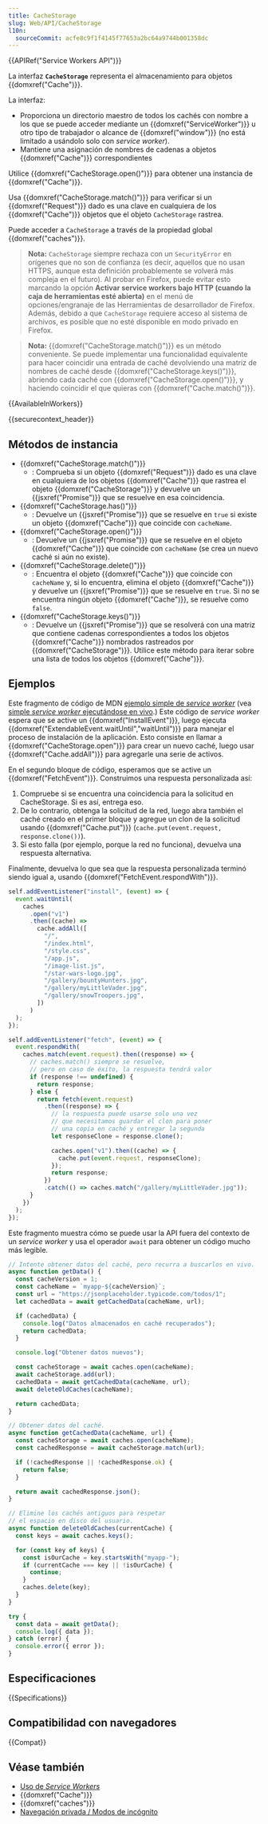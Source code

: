 ```yaml
---
title: CacheStorage
slug: Web/API/CacheStorage
l10n:
  sourceCommit: acfe8c9f1f4145f77653a2bc64a9744b001358dc
---
```


{{APIRef("Service Workers API")}}

La interfaz **`CacheStorage`** representa el almacenamiento para objetos {{domxref("Cache")}}.

La interfaz:

- Proporciona un directorio maestro de todos los cachés con nombre a los que se puede acceder mediante un {{domxref("ServiceWorker")}} u otro tipo de trabajador o alcance de {{domxref("window")}} (no está limitado a usándolo solo con _service worker_).
- Mantiene una asignación de nombres de cadenas a objetos {{domxref("Cache")}} correspondientes

Utilice {{domxref("CacheStorage.open()")}} para obtener una instancia de {{domxref("Cache")}}.

Usa {{domxref("CacheStorage.match()")}} para verificar si un {{domxref("Request")}} dado es una clave en cualquiera de los {{domxref("Cache")}} objetos que el objeto `CacheStorage` rastrea.

Puede acceder a `CacheStorage` a través de la propiedad global {{domxref("caches")}}.

> **Nota:** `CacheStorage` siempre rechaza con un `SecurityError` en orígenes que no son de confianza (es decir, aquellos que no usan HTTPS, aunque esta definición probablemente se volverá más compleja en el futuro). Al probar en Firefox, puede evitar esto marcando la opción **Activar service workers bajo HTTP (cuando la caja de herramientas esté abierta)** en el menú de opciones/engranaje de las Herramientas de desarrollador de Firefox. Además, debido a que `CacheStorage` requiere acceso al sistema de archivos, es posible que no esté disponible en modo privado en Firefox.

> **Nota:** {{domxref("CacheStorage.match()")}} es un método conveniente. Se puede implementar una funcionalidad equivalente para hacer coincidir una entrada de caché devolviendo una matriz de nombres de caché desde {{domxref("CacheStorage.keys()")}}, abriendo cada caché con {{domxref("CacheStorage.open()")}}, y haciendo coincidir el que quieras con {{domxref("Cache.match()")}}.

{{AvailableInWorkers}}

{{securecontext_header}}

## Métodos de instancia

- {{domxref("CacheStorage.match()")}}
  - : Comprueba si un objeto {{domxref("Request")}} dado es una clave en cualquiera de los objetos {{domxref("Cache")}} que rastrea el objeto {{domxref("CacheStorage")}} y devuelve un {{jsxref("Promise")}} que se resuelve en esa coincidencia.
- {{domxref("CacheStorage.has()")}}
  - : Devuelve un {{jsxref("Promise")}} que se resuelve en `true` si existe un objeto {{domxref("Cache")}} que coincide con `cacheName`.
- {{domxref("CacheStorage.open()")}}
  - : Devuelve un {{jsxref("Promise")}} que se resuelve en el objeto {{domxref("Cache")}} que coincide con `cacheName` (se crea un nuevo caché si aún no existe).
- {{domxref("CacheStorage.delete()")}}
  - : Encuentra el objeto {{domxref("Cache")}} que coincide con `cacheName` y, si lo encuentra, elimina el objeto {{domxref("Cache")}} y devuelve un {{jsxref("Promise")}} que se resuelve en `true`. Si no se encuentra ningún objeto {{domxref("Cache")}}, se resuelve como `false`.
- {{domxref("CacheStorage.keys()")}}
  - : Devuelve un {{jsxref("Promise")}} que se resolverá con una matriz que contiene cadenas correspondientes a todos los objetos {{domxref("Cache")}} nombrados rastreados por {{domxref("CacheStorage")}}. Utilice este método para iterar sobre una lista de todos los objetos {{domxref("Cache")}}.

## Ejemplos

Este fragmento de código de MDN [ejemplo simple de _service worker_](https://github.com/mdn/dom-examples/tree/main/service-worker/simple-service-worker) (vea [simple _service worker_ ejecutándose en vivo](https://bncb2v.csb.app/).)
Este código de _service worker_ espera que se active un {{domxref("InstallEvent")}}, luego ejecuta {{domxref("ExtendableEvent.waitUntil","waitUntil")}} para manejar el proceso de instalación de la aplicación. Esto consiste en llamar a {{domxref("CacheStorage.open")}} para crear un nuevo caché, luego usar {{domxref("Cache.addAll")}} para agregarle una serie de activos.

En el segundo bloque de código, esperamos que se active un {{domxref("FetchEvent")}}. Construimos una respuesta personalizada así:

1. Compruebe si se encuentra una coincidencia para la solicitud en CacheStorage. Si es así, entrega eso.
2. De lo contrario, obtenga la solicitud de la red, luego abra también el caché creado en el primer bloque y agregue un clon de la solicitud usando {{domxref("Cache.put")}} (`cache.put(event.request, response.clone())`).
3. Si esto falla (por ejemplo, porque la red no funciona), devuelva una respuesta alternativa.

Finalmente, devuelva lo que sea que la respuesta personalizada terminó siendo igual a, usando {{domxref("FetchEvent.respondWith")}}.

```js
self.addEventListener("install", (event) => {
  event.waitUntil(
    caches
      .open("v1")
      .then((cache) =>
        cache.addAll([
          "/",
          "/index.html",
          "/style.css",
          "/app.js",
          "/image-list.js",
          "/star-wars-logo.jpg",
          "/gallery/bountyHunters.jpg",
          "/gallery/myLittleVader.jpg",
          "/gallery/snowTroopers.jpg",
        ])
      )
  );
});

self.addEventListener("fetch", (event) => {
  event.respondWith(
    caches.match(event.request).then((response) => {
      // caches.match() siempre se resuelve,
      // pero en caso de éxito, la respuesta tendrá valor
      if (response !== undefined) {
        return response;
      } else {
        return fetch(event.request)
          .then((response) => {
            // la respuesta puede usarse solo una vez
            // que necesitamos guardar el clon para poner
            // una copia en caché y entregar la segunda
            let responseClone = response.clone();

            caches.open("v1").then((cache) => {
              cache.put(event.request, responseClone);
            });
            return response;
          })
          .catch(() => caches.match("/gallery/myLittleVader.jpg"));
      }
    })
  );
});
```

Este fragmento muestra cómo se puede usar la API fuera del contexto de un _service worker_ y usa el operador `await` para obtener un código mucho más legible.

```js
// Intente obtener datos del caché, pero recurra a buscarlos en vivo.
async function getData() {
  const cacheVersion = 1;
  const cacheName = `myapp-${cacheVersion}`;
  const url = "https://jsonplaceholder.typicode.com/todos/1";
  let cachedData = await getCachedData(cacheName, url);

  if (cachedData) {
    console.log("Datos almacenados en caché recuperados");
    return cachedData;
  }

  console.log("Obtener datos nuevos");

  const cacheStorage = await caches.open(cacheName);
  await cacheStorage.add(url);
  cachedData = await getCachedData(cacheName, url);
  await deleteOldCaches(cacheName);

  return cachedData;
}

// Obtener datos del caché.
async function getCachedData(cacheName, url) {
  const cacheStorage = await caches.open(cacheName);
  const cachedResponse = await cacheStorage.match(url);

  if (!cachedResponse || !cachedResponse.ok) {
    return false;
  }

  return await cachedResponse.json();
}

// Elimine los cachés antiguos para respetar
// el espacio en disco del usuario.
async function deleteOldCaches(currentCache) {
  const keys = await caches.keys();

  for (const key of keys) {
    const isOurCache = key.startsWith("myapp-");
    if (currentCache === key || !isOurCache) {
      continue;
    }
    caches.delete(key);
  }
}

try {
  const data = await getData();
  console.log({ data });
} catch (error) {
  console.error({ error });
}
```

## Especificaciones

{{Specifications}}

## Compatibilidad con navegadores

{{Compat}}

## Véase también

- [Uso de _Service Workers_](/es/docs/Web/API/Service_Worker_API/Using_Service_Workers)
- {{domxref("Cache")}}
- {{domxref("caches")}}
- [Navegación privada / Modos de incógnito](/es/docs/Web/API/Web_Storage_API#private_browsing_incognito_modes)
